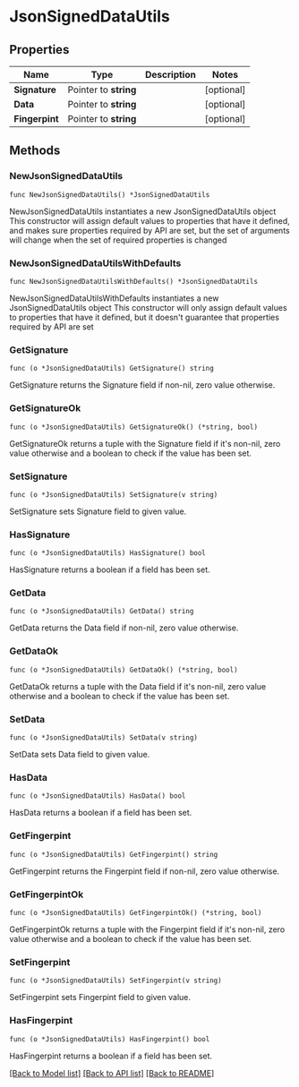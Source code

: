 # JsonSignedDataUtils

## Properties

Name | Type | Description | Notes
------------ | ------------- | ------------- | -------------
**Signature** | Pointer to **string** |  | [optional] 
**Data** | Pointer to **string** |  | [optional] 
**Fingerpint** | Pointer to **string** |  | [optional] 

## Methods

### NewJsonSignedDataUtils

`func NewJsonSignedDataUtils() *JsonSignedDataUtils`

NewJsonSignedDataUtils instantiates a new JsonSignedDataUtils object
This constructor will assign default values to properties that have it defined,
and makes sure properties required by API are set, but the set of arguments
will change when the set of required properties is changed

### NewJsonSignedDataUtilsWithDefaults

`func NewJsonSignedDataUtilsWithDefaults() *JsonSignedDataUtils`

NewJsonSignedDataUtilsWithDefaults instantiates a new JsonSignedDataUtils object
This constructor will only assign default values to properties that have it defined,
but it doesn't guarantee that properties required by API are set

### GetSignature

`func (o *JsonSignedDataUtils) GetSignature() string`

GetSignature returns the Signature field if non-nil, zero value otherwise.

### GetSignatureOk

`func (o *JsonSignedDataUtils) GetSignatureOk() (*string, bool)`

GetSignatureOk returns a tuple with the Signature field if it's non-nil, zero value otherwise
and a boolean to check if the value has been set.

### SetSignature

`func (o *JsonSignedDataUtils) SetSignature(v string)`

SetSignature sets Signature field to given value.

### HasSignature

`func (o *JsonSignedDataUtils) HasSignature() bool`

HasSignature returns a boolean if a field has been set.

### GetData

`func (o *JsonSignedDataUtils) GetData() string`

GetData returns the Data field if non-nil, zero value otherwise.

### GetDataOk

`func (o *JsonSignedDataUtils) GetDataOk() (*string, bool)`

GetDataOk returns a tuple with the Data field if it's non-nil, zero value otherwise
and a boolean to check if the value has been set.

### SetData

`func (o *JsonSignedDataUtils) SetData(v string)`

SetData sets Data field to given value.

### HasData

`func (o *JsonSignedDataUtils) HasData() bool`

HasData returns a boolean if a field has been set.

### GetFingerpint

`func (o *JsonSignedDataUtils) GetFingerpint() string`

GetFingerpint returns the Fingerpint field if non-nil, zero value otherwise.

### GetFingerpintOk

`func (o *JsonSignedDataUtils) GetFingerpintOk() (*string, bool)`

GetFingerpintOk returns a tuple with the Fingerpint field if it's non-nil, zero value otherwise
and a boolean to check if the value has been set.

### SetFingerpint

`func (o *JsonSignedDataUtils) SetFingerpint(v string)`

SetFingerpint sets Fingerpint field to given value.

### HasFingerpint

`func (o *JsonSignedDataUtils) HasFingerpint() bool`

HasFingerpint returns a boolean if a field has been set.


[[Back to Model list]](../README.md#documentation-for-models) [[Back to API list]](../README.md#documentation-for-api-endpoints) [[Back to README]](../README.md)


